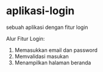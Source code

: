 # aplikasi-login
sebuah aplikasi dengan fitur login

Alur Fitur Login:
1. Memasukkan email dan password
2. Memvalidasi masukan
3. Menampilkan halaman beranda
